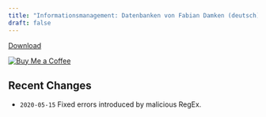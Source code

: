 ```yaml
---
title: "Informationsmanagement: Datenbanken von Fabian Damken (deutsch)"
draft: false
---
```


[Download](infman-db-summary.pdf)

[![Buy Me a Coffee](https://cdn.ko-fi.com/cdn/kofi1.png?v=3)](https://ko-fi.com/fdamken)

## Recent Changes
- `2020-05-15` Fixed errors introduced by malicious RegEx.

